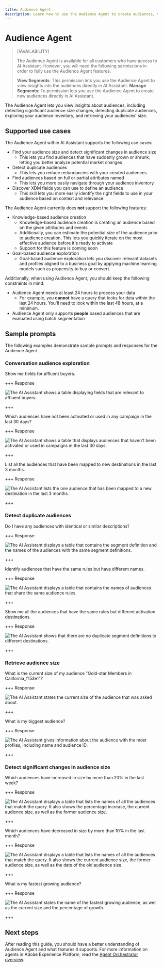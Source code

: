 ```yaml
---
title: Audience Agent
description: Learn how to use the Audience Agent to create audiences, view audience changes, detect duplicate audiences, and view audience insights.
---
```


# Audience Agent

>[!AVAILABILITY]
>
>The Audience Agent is available for all customers who have access to AI Assistant. However, you will need the following permissions in order to fully use the Audience Agent features.
>
>**View Segments**: This permission lets you use the Audience Agent to view insights into the audiences directly in AI Assistant.
>**Manage Segments**: To permission lets you use the Audience Agent to create new audiences directly in AI Assistant.

The Audience Agent lets you view insights about audiences, including detecting significant audience size changes, detecting duplicate audiences, exploring your audience inventory, and retrieving your audiences' size.

## Supported use cases

The Audience Agent within AI Assistant supports the following use cases:

- Find your audience size and detect significant changes in audience size
  - This lets you find audiences that have suddenly grown or shrunk, letting you better analyze potential market changes
- Detect duplicate audiences
  - This lets you reduce redundancies with your created audiences
- Find audiences based on full or partial attributes named
  - This lets you more easily navigate through your audience inventory
- Discover XDM fields you can use to define an audience
  - This skill lets you more easily identify the right fields to use in your audience based on context and relevance

The Audience Agent currently does **not** support the following features:

- Knowledge-based audience creation
  - Knowledge-based audience creation is creating an audience based on the given attributes and events
  - Additionally, you can estimate the potential size of the audience prior to audience creation. This lets you quickly iterate on the most effective audience before it's ready to activate
  - Support for this feature is coming soon
- Goal-based audience exploration
  - Goal-based audience exploration lets you discover relevant datasets and profiles aligned to a business goal by applying machine learning models such as propensity to buy or convert.

Additionally, when using Audience Agent, you should keep the following constraints in mind:

- Audience Agent needs at least 24 hours to process your data
  - For example, you **cannot** have a query that looks for data within the last 24 hours. You'll need to look within the last 48 hours, at a minimum.
- Audience Agent only supports **people** based audiences that are evaluated using batch segmentation

## Sample prompts

The following examples demonstrate sample prompts and responses for the Audience Agent.

### Conversation audience exploration

Show me fields for affluent buyers.

+++ Response

![The AI Assistant shows a table displaying fields that are relevant to affluent buyers.](./images/affluent-buyers.png)

+++

Which audiences have not been activated or used in any campaign in the last 30 days?

+++ Response

![The AI Assistant shows a table that displays audiences that haven't been activated or used in campaigns in the last 30 days.](./images/audience/not-activated.png)

+++

List all the audiences that have been mapped to new destinations in the last 3 months.

+++ Response

![The AI Assistant lists the one audience that has been mapped to a new destination in the last 3 months.](./images/new-destination.png)

+++

### Detect duplicate audiences

Do I have any audiences with identical or similar descriptions?

+++ Response

![The AI Assistant displays a table that contains the segment definition and the names of the audiences with the same segment definitions.](./images/audience/similar-descriptions.png)

+++

Identify audiences that have the same rules but have different names.

+++ Response

![The AI Assistant displays a table that contains the names of audiences that share the same audience rules.](./images/audience/same-rules-different-names.png)

+++

Show me all the audiences that have the same rules but different activation destinations.

+++ Response

![The AI Assistant shows that there are no duplicate segment definitions to different destinations.](./images/audience/same-rules-different-destinations.png)

+++

### Retrieve audience size

What is the current size of my audience "Gold-star Members in California_f153e1"?

+++ Response

![The AI Assistant states the current size of the audience that was asked about.](./images/audience/current-size.png)

+++

What is my biggest audience?

+++ Response

![The AI Assistant gives information about the audience with the most profiles, including name and audience ID.](./images/audience/largest-audience.png)

+++

### Detect significant changes in audience size

Which audiences have increased in size by more than 20% in the last week?

+++ Response

![The AI Assistant displays a table that lists the names of all the audiences that match the query. It also shows the percentage increase, the current audience size, as well as the former audience size.](./images/audience/increase-past-week.png)

+++

Which audiences have decreased in size by more than 10% in the last month?

+++ Response

![The AI Assistant displays a table that lists the names of all the audiences that match the query. It also shows the current audience size, the former audience size, as well as the date of the old audience size.](./images/audience/decrease-month.png)

+++

What is my fastest growing audience?

+++ Response

![The AI Assistant states the name of the fastest growing audience, as well as the current size and the percentage of growth.](./images/audience/fastest-growing.png)

+++

## Next steps

After reading this guide, you should have a better understanding of Audience Agent and what features it supports. For more information on agents in Adobe Experience Platform, read the [Agent Orchestrator overview](./agent-orchestrator.md).
